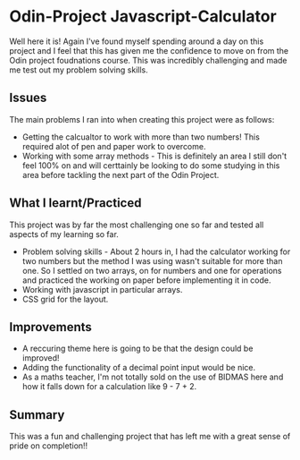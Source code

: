 # Odin-Project Javascript-Calculator

Well here it is! Again I've found myself spending around a day on this project and I feel that this has given me the confidence to move on from the Odin project foudnations course. This was incredibly challenging and made me test out my problem solving skills.

## Issues
The main problems I ran into when creating this project were as follows:

- Getting the calcualtor to work with more than two numbers! This required alot of pen and paper work to overcome.
- Working with some array methods - This is definitely an area I still don't feel 100% on and will certtainly be looking to do some studying in this area before tackling the next part of the Odin Project.

## What I learnt/Practiced
This project was by far the most challenging one so far and tested all aspects of my learning so far.

- Problem solving skills - About 2 hours in, I had the calculator working for two numbers but the method I was using wasn't suitable for more than one. So I settled on two arrays, on for numbers and one for operations and practiced the working on paper before implementing it in code. 
- Working with javascript in particular arrays.
- CSS grid for the layout.

## Improvements
- A reccuring theme here is going to be that the design could be improved!
- Adding the functionality of a decimal point input would be nice. 
- As a maths teacher, I'm not totally sold on the use of BIDMAS here and how it falls down for a calculation like 9 - 7 + 2.

## Summary 
This was a fun and challenging project that has left me with a great sense of pride on completion!!